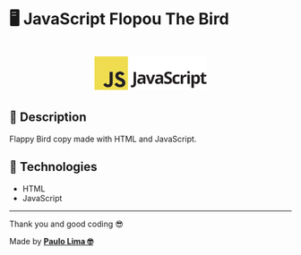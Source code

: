 # 🖥️ JavaScript Flopou The Bird

<h1 align="center">
  <img src=".github/logo.png" width="200px" />
</h1>

## 🔎️ Description

Flappy Bird copy made with HTML and JavaScript.

## 🚀️ Technologies

- HTML
- JavaScript

---

Thank you and good coding 😎️

Made by **<a href="https://paulophlp.github.io/portfolio/" target="__blank">Paulo Lima 🤓️</a>**
